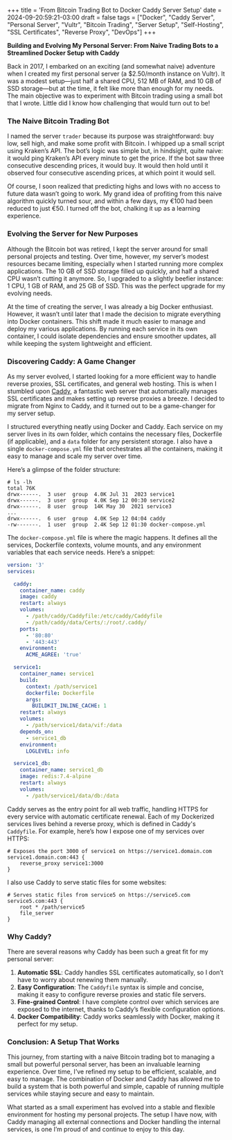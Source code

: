 +++
title = 'From Bitcoin Trading Bot to Docker Caddy Server Setup'
date = 2024-09-20:59:21-03:00
draft = false
tags = ["Docker", "Caddy Server", "Personal Server", "Vultr", "Bitcoin Trading", "Server Setup", "Self-Hosting", "SSL Certificates", "Reverse Proxy", "DevOps"]
+++

**Building and Evolving My Personal Server: From Naive Trading Bots to a Streamlined Docker Setup with Caddy**

Back in 2017, I embarked on an exciting (and somewhat naive) adventure when I created my first personal server (a
$2.50/month instance on Vultr). It was a modest setup—just half a shared CPU, 512 MB of RAM, and 10 GB of SSD
storage—but at the time, it felt like more than enough for my needs. The main objective was to experiment with Bitcoin
trading using a small bot that I wrote. Little did I know how challenging that would turn out to be!

### The Naive Bitcoin Trading Bot

I named the server `trader` because its purpose was straightforward: buy low, sell high, and make some profit with
Bitcoin. I whipped up a small script using Kraken’s API. The bot’s logic was simple but, in hindsight, quite naive: it
would ping Kraken’s API every minute to get the price. If the bot saw three consecutive descending prices, it would buy.
It would then hold until it observed four consecutive ascending prices, at which point it would sell.

Of course, I soon realized that predicting highs and lows with no access to future data wasn’t going to work. My grand
idea of profiting from this naive algorithm quickly turned sour, and within a few days, my €100 had been reduced to just
€50. I turned off the bot, chalking it up as a learning experience.

### Evolving the Server for New Purposes

Although the Bitcoin bot was retired, I kept the server around for small personal projects and testing. Over time,
however, my server’s modest resources became limiting, especially when I started running more complex applications. The
10 GB of SSD storage filled up quickly, and half a shared CPU wasn’t cutting it anymore. So, I upgraded to a slightly
beefier instance: 1 CPU, 1 GB of RAM, and 25 GB of SSD. This was the perfect upgrade for my evolving needs.

At the time of creating the server, I was already a big Docker enthusiast. However, it wasn’t until later that I made
the decision to migrate everything into Docker containers. This shift made it much easier to manage and deploy my
various applications. By running each service in its own container, I could isolate dependencies and ensure smoother
updates, all while keeping the system lightweight and efficient.

### Discovering Caddy: A Game Changer

As my server evolved, I started looking for a more efficient way to handle reverse proxies, SSL certificates, and
general web hosting. This is when I stumbled upon [Caddy](https://caddyserver.com/), a fantastic web server that
automatically manages SSL certificates and makes setting up reverse proxies a breeze. I decided to migrate from Nginx to
Caddy, and it turned out to be a game-changer for my server setup.

I structured everything neatly using Docker and Caddy. Each service on my server lives in its own folder, which contains
the necessary files, Dockerfile (if applicable), and a `data` folder for any persistent storage. I also have a
single `docker-compose.yml` file that orchestrates all the containers, making it easy to manage and scale my server over
time.

Here’s a glimpse of the folder structure:

```
# ls -lh
total 76K
drwx------.  3 user  group  4.0K Jul 31  2023 service1
drwx------.  3 user  group  4.0K Sep 12 00:30 service2
drwx------.  8 user  group  14K May 30  2021 service3
...
drwx------.  6 user  group  4.0K Sep 12 04:04 caddy
-rw-------.  1 user  group  2.4K Sep 12 01:30 docker-compose.yml
```

The `docker-compose.yml` file is where the magic happens. It defines all the services, Dockerfile contexts, volume
mounts, and any environment variables that each service needs. Here’s a snippet:

```yaml
version: '3'
services:

  caddy:
    container_name: caddy
    image: caddy
    restart: always
    volumes:
      - /path/caddy/Caddyfile:/etc/caddy/Caddyfile
      - /path/caddy/data/Certs/:/root/.caddy/
    ports:
      - '80:80'
      - '443:443'
    environment:
      ACME_AGREE: 'true'

  service1:
    container_name: service1
    build:
      context: /path/service1
      dockerfile: Dockerfile
      args:
        BUILDKIT_INLINE_CACHE: 1
    restart: always
    volumes:
      - /path/service1/data/vif:/data
    depends_on:
      - service1_db
    environment:
      LOGLEVEL: info

  service1_db:
    container_name: service1_db
    image: redis:7.4-alpine
    restart: always
    volumes:
      - /path/service1/data/db:/data
```

Caddy serves as the entry point for all web traffic, handling HTTPS for every service with automatic certificate
renewal. Each of my Dockerized services lives behind a reverse proxy, which is defined in Caddy's `Caddyfile`. For
example, here’s how I expose one of my services over HTTPS:

```caddy
# Exposes the port 3000 of service1 on https://service1.domain.com
service1.domain.com:443 {
	reverse_proxy service1:3000
}
```

I also use Caddy to serve static files for some websites:

```caddy
# Serves static files from service5 on https://service5.com
service5.com:443 {
    root * /path/service5
    file_server
}
```

### Why Caddy?

There are several reasons why Caddy has been such a great fit for my personal server:

1. **Automatic SSL**: Caddy handles SSL certificates automatically, so I don’t have to worry about renewing them
   manually.
2. **Easy Configuration**: The `Caddyfile` syntax is simple and concise, making it easy to configure reverse proxies and
   static file servers.
3. **Fine-grained Control**: I have complete control over which services are exposed to the internet, thanks to Caddy’s
   flexible configuration options.
4. **Docker Compatibility**: Caddy works seamlessly with Docker, making it perfect for my setup.

### Conclusion: A Setup That Works

This journey, from starting with a naive Bitcoin trading bot to managing a small but powerful personal server, has been
an invaluable learning experience. Over time, I’ve refined my setup to be efficient, scalable, and easy to manage. The
combination of Docker and Caddy has allowed me to build a system that is both powerful and simple, capable of running
multiple services while staying secure and easy to maintain.

What started as a small experiment has evolved into a stable and flexible environment for hosting my personal projects.
The setup I have now, with Caddy managing all external connections and Docker handling the internal services, is one I’m
proud of and continue to enjoy to this day.
